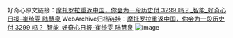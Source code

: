 好奇心原文链接：[摩托罗拉重返中国，你会为一段历史付 3299 吗？_智能_好奇心日报-崔绮雯 陆慧泉](https://www.qdaily.com/articles/5585.html)
WebArchive归档链接：[摩托罗拉重返中国，你会为一段历史付 3299 吗？_智能_好奇心日报-崔绮雯 陆慧泉](http://web.archive.org/web/20190623165041/https://www.qdaily.com/articles/5585.html)
![image](http://ww3.sinaimg.cn/large/007d5XDply1g3w8sfs7kzj30u04k3hdt)